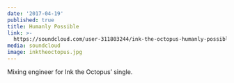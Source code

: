 ```yaml
---
date: '2017-04-19'
published: true
title: Humanly Possible
link: >-
  https://soundcloud.com/user-311803244/ink-the-octopus-humanly-possible?in=user-311803244/sets/ink-the-octopus
media: soundcloud
image: inktheoctopus.jpg
---
```

Mixing engineer for Ink the Octopus’ single.

